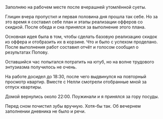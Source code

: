 Заполняю на рабочем месте после вчерашней утомлённой суеты.

Глицин вчера пропустил и первая половина дня прошла так себе. Но за это время я составил себе план и этапы реализации офферов со скидкой.
После обеда и сна принялся за выполнение этого плана.

Основная идея была в том, чтобы сделать базовую реализацию скидок из оффера и отобразить их в корзине.
Что и было с успехом проделано. После выполнения работ составил отчёт и голосом сообщил о результатах Попову.

Оставшийся час попытался потратить на ютуб, но на волне трудового энтузиазма получилось не очень.

На работе досидел до 18:30, после чего выдвинулся на повторный просмотр квартир. Вместе с Нелли смотрели отобранные мной за отпуск квартиры.

Домой вернулись около 22:00. Поужинали и я принялся за гору посуды.

Перед сном почистил зубы вручную. Хотя-бы так. Об вечернем заполнении дневника не было и речи.